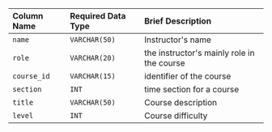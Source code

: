 |Column Name|Required Data Type| Brief Description|
|:---|:---|:---|
|`name`|`VARCHAR(50)`| Instructor's name|
|`role`|`VARCHAR(20)`|the instructor's mainly role in the course|
|`course_id`|`VARCHAR(15)`|identifier of the course|
|`section`|`INT`|time section for a course|
|`title`|`VARCHAR(50)`|Course description|
|`level`|`INT`|Course difficulty|